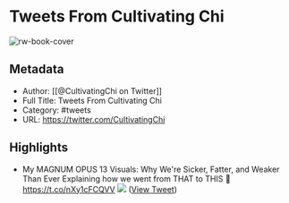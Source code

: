 # Tweets From Cultivating Chi

![rw-book-cover](https://pbs.twimg.com/profile_images/1530652473064665088/iQRKrj4C.jpg)

## Metadata
- Author: [[@CultivatingChi on Twitter]]
- Full Title: Tweets From Cultivating Chi
- Category: #tweets
- URL: https://twitter.com/CultivatingChi

## Highlights
- My MAGNUM OPUS
  13 Visuals: Why We're Sicker, Fatter, and Weaker Than Ever
  Explaining how we went from THAT to THIS 🧵 https://t.co/nXy1cFCQVV
  ![](https://pbs.twimg.com/media/FQWUDFxVgAcCKDX.jpg) ([View Tweet](https://twitter.com/CultivatingChi/status/1514784389552517125))
